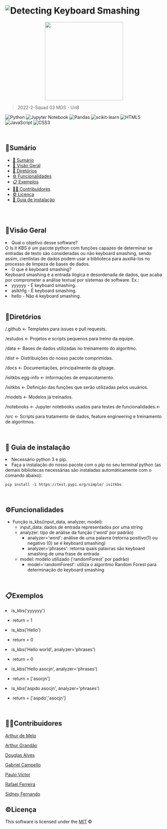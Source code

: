 # ![Detecting Keyboard Smashing](https://raw.githubusercontent.com/fga-eps-mds/2022-2-Squad03/main/docs/images/title.png)

<div align="center">
    <img src="https://raw.githubusercontent.com/fga-eps-mds/2022-2-Squad03/main/docs/images/logo.png" width="250"></img>
</div>

>2022-2-Squad 03 MDS - UnB 

![Python](https://img.shields.io/badge/python-3670A0?style=for-the-badge&logo=python&logoColor=ffdd54)
![Jupyter Notebook](https://img.shields.io/badge/jupyter-%23FA0F00.svg?style=for-the-badge&logo=jupyter&logoColor=white)
![Pandas](https://img.shields.io/badge/pandas-%23150458.svg?style=for-the-badge&logo=pandas&logoColor=white)
![scikit-learn](https://img.shields.io/badge/scikit--learn-%23F7931E.svg?style=for-the-badge&logo=scikit-learn&logoColor=white)
![HTML5](https://img.shields.io/badge/html5-%23E34F26.svg?style=for-the-badge&logo=html5&logoColor=white)
![JavaScript](https://img.shields.io/badge/javascript-%23323330.svg?style=for-the-badge&logo=javascript&logoColor=%23F7DF1E)
![CSS3](https://img.shields.io/badge/css3-%231572B6.svg?style=for-the-badge&logo=css3&logoColor=white)

<br>

##  📑Sumário
  - [📑 Sumário](#sumário)
  - [🔎 Visão Geral](#visão-geral)
  - [📁 Diretórios](#diretórios)
  - [⚙ Funcionalidades](#funcionalidades)
  - [📋 Exemplos](#exemplos)
  - [👨‍💻 Contribuidores](#contribuidores)
  - [© Licença](#licença)
  - [📝 Guia de instalação](#guia-de-instalação)

<br><br>
##  🔎Visão Geral
<li>Qual o objetivo desse software?</li>
O Is it KBS é um pacote python com funções capazes de determinar se entradas de texto são consideradas ou não keyboard smashing, sendo assim, cientistas de dados podem usar a biblioteca para auxiliá-los no processo de limpeza de bases de dados.

<br>

<li>O que é keyboard smashing?</li>
Keyboard smashing é a entrada ilógica e desordenada de dados, que acaba por comprometer a análise textual por sistemas de software.
Ex.:
<li>yyyyyy - É keyboard smashing.</li>
<li>aslkhfg - É keyboard smashing.</li>
<li>hello - Não é keyboard smashing.</li>

<br>

##  📁Diretórios
<p>/.github <- Templates para issues e pull requests.<p>
<p>/estudos <- Projetos e scripts pequenos para treino da equipe.<p>
<p>/data <- Bases de dados utilizadas no treinamento do algoritmo.<p>
<p>/dist <- Distribuições do nosso pacote comprimidas.<p> 
<p>/docs <- Documentações, principalmente da gitpage.<p> 
<p>/isitkbs.egg-info <- Informações de empacotamento.<p> 
<p>/isitkbs <- Definição das funções que serão utilizadas pelos usuários.<p> 
<p>/models <- Modelos já treinados.<p>
<p>/notebooks <- Jupyter notebooks usados para testes de funcionalidades.<-<p>
<p>/src <- Scripts para tratamento de dados, feature engineering e treinamento de algoritmos.<p>


<br>

## 📝 Guia de instalação
<li>Necessário python 3 e pip.</li>
<li>Faça a instalação do nosso pacote com o pip no seu terminal python (as demais bibliotecas necessárias são instaladas  automáticamente com o comando abaixo):</li>

```
pip install -i https://test.pypi.org/simple/ isitkbs
```

<br>

##  ⚙Funcionalidades
<ul>
<li>Função is_kbs(input_data, analyzer, model):
<ul>

<li>input_data: dados de entrada representados por uma string</li>

<li>analyzer: tipo de análise da função ('word' por padrão)
<ul>

<li>analyzer='word': análise de uma palavra (retorna positivo(1) ou negativo (0) se é keyboard smashing)</li>

<li>analyzer='phrases': retorna quais palavras são keyboard smashing de uma frase de entrada</li>
</li>
</ul>

<li>model: modelo utilizado ('randomForest' por padrão)
<ul>

<li>model='randomForest': utiliza o algoritmo Random Forest para determinação do keyboard smashing</li>
</ul>
</li>
</ul>
</li>
</ul>

<br>

##  📋Exemplos
<li>is_kbs('yyyyyy')</li>
<ul>
<li>return = 1</li>
</ul>

<li>is_kbs('Hello')</li>
<ul>
<li>return = 0</li>
</ul>

<li>is_kbs('Hello world', analyzer='phrases')</li>
<ul>
<li>return = 0</li>
</ul>

<li>is_kbs('Hello asocjn', analyzer='phrases')</li>
<ul>
<li>return = ['asocjn']</li>
</ul>

<li>is_kbs('aspdo asocjn', analyzer='phrases')</li>
<ul>
<li>return = ['aspdo','asocjn']</li>
</ul>

<br>

##  👨‍💻Contribuidores
[Arthur de Melo](https://github.com/arthurmlv)

[Arthur Grandão](https://github.com/arthurgrandao)

[Douglas Alves](https://github.com/dougAlvs)

[Gabriel Campello](https://github.com/g16c)

[Paulo Victor](https://github.com/PauloVictorFS)

[Rafael Ferreira](https://github.com/RafaelCLG0)

[Sidney Fernando](https://github.com/nando3d3)
<br>

##  ©Licença

This software is licensed under the [MIT](https://github.com/nhn/tui.editor/blob/master/LICENSE) ©
